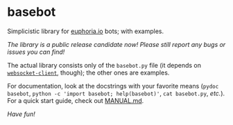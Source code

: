 # basebot

Simplicistic library for [euphoria.io](http://euphoria.io/) bots;
with examples.

*The library is a public release candidate now! Please still report any
bugs or issues you can find!*

The actual library consists only of the `basebot.py` file (it depends
on [`websocket-client`](http://pypi.python.org/pypi/websocket-client/),
though); the other ones are examples.

For documentation, look at the docstrings with your favorite means
(`pydoc basebot`, `python -c 'import basebot; help(basebot)'`,
`cat basebot.py`, *etc.*). For a quick start guide, check out
[MANUAL.md](MANUAL.md).

*Have fun!*
